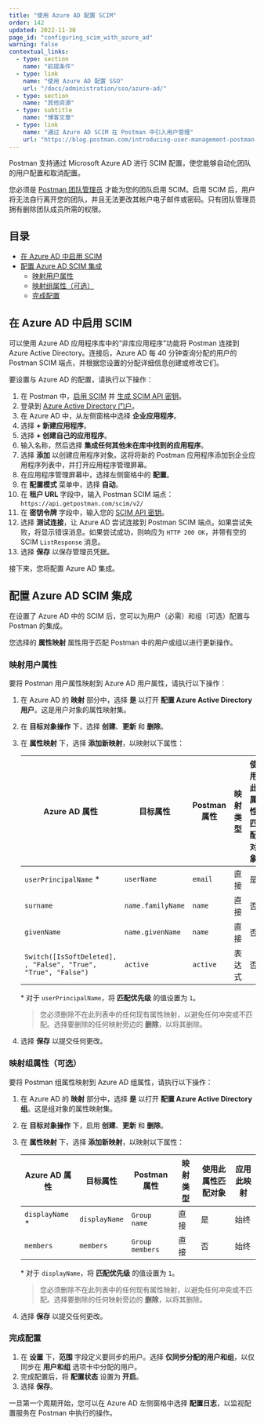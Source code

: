 ```yaml
---
title: "使用 Azure AD 配置 SCIM"
order: 142
updated: 2022-11-30
page_id: "configuring_scim_with_azure_ad"
warning: false
contextual_links:
  - type: section
    name: "前提条件"
  - type: link
    name: "使用 Azure AD 配置 SSO"
    url: "/docs/administration/sso/azure-ad/"
  - type: section
    name: "其他资源"
  - type: subtitle
    name: "博客文章"
  - type: link
    name: "通过 Azure AD SCIM 在 Postman 中引入用户管理"
    url: "https://blog.postman.com/introducing-user-management-postman-azure-ad-scim/"
---
```


Postman 支持通过 Microsoft Azure AD 进行 SCIM 配置，使您能够自动化团队的用户配置和取消配置。

您必须是 [Postman 团队管理员](/docs/collaborating-in-postman/roles-and-permissions/#team-roles) 才能为您的团队启用 SCIM。启用 SCIM 后，用户将无法自行离开您的团队，并且无法更改其帐户电子邮件或密码。只有团队管理员拥有删除团队成员所需的权限。

## 目录

* [在 Azure AD 中启用 SCIM](#enabling-scim-in-azure-ad)
* [配置 Azure AD SCIM 集成](#configuring-the-azure-ad-scim-integration)
    * [映射用户属性](#mapping-user-attributes)
    * [映射组属性（可选）](#mapping-group-attributes-optional)
    * [完成配置](#completing-the-configuration)

## 在 Azure AD 中启用 SCIM

可以使用 Azure AD 应用程序库中的“非库应用程序”功能将 Postman 连接到 Azure Active Directory。连接后，Azure AD 每 40 分钟查询分配的用户的 Postman SCIM 端点，并根据您设置的分配详细信息创建或修改它们。

要设置与 Azure AD 的配置，请执行以下操作：

1. 在 Postman 中，[启用 SCIM](/docs/administration/scim-provisioning/scim-provisioning-overview/#enabling-scim-in-postman) 并 [生成 SCIM API 密钥](/docs/administration/scim-provisioning/scim-provisioning-overview/#generating-scim-api-key)。
1. 登录到 [Azure Active Directory 门户](https://aad.portal.azure.com/)。
1. 在 Azure AD 中，从左侧窗格中选择 **企业应用程序**。
1. 选择 **+ 新建应用程序**。
1. 选择 **+ 创建自己的应用程序**。
1. 输入名称，然后选择 **集成任何其他未在库中找到的应用程序**。
1. 选择 **添加** 以创建应用程序对象。这将将新的 Postman 应用程序添加到企业应用程序列表中，并打开应用程序管理屏幕。
1. 在应用程序管理屏幕中，选择左侧窗格中的 **配置**。
1. 在 **配置模式** 菜单中，选择 **自动**。
1. 在 **租户 URL** 字段中，输入 Postman SCIM 端点：`https://api.getpostman.com/scim/v2/`
1. 在 **密钥令牌** 字段中，输入您的 [SCIM API 密钥](/docs/administration/scim-provisioning/scim-provisioning-overview/#generating-scim-api-key)。
1. 选择 **测试连接**，让 Azure AD 尝试连接到 Postman SCIM 端点。如果尝试失败，将显示错误消息。如果尝试成功，则响应为 `HTTP 200 OK`，并带有空的 SCIM `ListResponse` 消息。
1. 选择 **保存** 以保存管理员凭据。

接下来，您将配置 Azure AD 集成。

## 配置 Azure AD SCIM 集成

在设置了 Azure AD 中的 SCIM 后，您可以为用户（必需）和组（可选）配置与 Postman 的集成。

您选择的 **属性映射** 属性用于匹配 Postman 中的用户或组以进行更新操作。

### 映射用户属性

要将 Postman 用户属性映射到 Azure AD 用户属性，请执行以下操作：

1. 在 Azure AD 的 **映射** 部分中，选择 **是** 以打开 **配置 Azure Active Directory 用户**。这是用户对象的属性映射集。
1. 在 **目标对象操作** 下，选择 **创建**、**更新** 和 **删除**。
1. 在 **属性映射** 下，选择 **添加新映射**，以映射以下属性：

    Azure AD 属性 | 目标属性 | Postman 属性 | 映射类型 | 使用此属性匹配对象 | 应用此映射
    --- | --- | --- | --- | --- | ---
    `userPrincipalName` &#x2a; | `userName` | `email` | 直接 | 是 | 始终
    `surname` | `name.familyName` | `name`  | 直接| 否 | 始终
    `givenName` | `name.givenName` | `name` | 直接 | 否 | 始终
    `Switch([IsSoftDeleted], , "False", "True", "True", "False")` | `active` | `active` | 表达式 | 否 | 始终

    &#x2a; 对于 `userPrincipalName`，将 **匹配优先级** 的值设置为 `1`。

    > 您必须删除不在此列表中的任何现有属性映射，以避免任何冲突或不匹配。选择要删除的任何映射旁边的 **删除**，以将其删除。

1. 选择 **保存** 以提交任何更改。

### 映射组属性（可选）

要将 Postman 组属性映射到 Azure AD 组属性，请执行以下操作：

1. 在 Azure AD 的 **映射** 部分中，选择 **是** 以打开 **配置 Azure Active Directory 组**。这是组对象的属性映射集。
1. 在 **目标对象操作** 下，启用 **创建**、**更新** 和 **删除**。
1. 在 **属性映射** 下，选择 **添加新映射**，以映射以下属性：

    Azure AD 属性 | 目标属性 | Postman 属性 | 映射类型 | 使用此属性匹配对象 | 应用此映射
    --- | --- | --- | --- | --- | ---
    `displayName` &#x2a; |	`displayName` | `Group name` | 直接 | 是 | 始终
    `members` | `members` |	`Group members` | 直接 | 否 | 始终

    &#x2a; 对于 `displayName`，将 **匹配优先级** 的值设置为 `1`。

    > 您必须删除不在此列表中的任何现有属性映射，以避免任何冲突或不匹配。选择要删除的任何映射旁边的 **删除**，以将其删除。

1. 选择 **保存** 以提交任何更改。

### 完成配置

1. 在 **设置** 下，**范围** 字段定义要同步的用户。选择 **仅同步分配的用户和组**，以仅同步在 **用户和组** 选项卡中分配的用户。
1. 完成配置后，将 **配置状态** 设置为 **开启**。
1. 选择 **保存**。

一旦第一个周期开始，您可以在 Azure AD 左侧窗格中选择 **配置日志**，以监视配置服务在 Postman 中执行的操作。